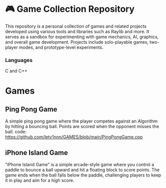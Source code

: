 # 🎮 Game Collection Repository

This repository is a personal collection of games and related projects developed using 
various tools and libraries such as Raylib and more. It serves as a sandbox for experimenting with game mechanics, AI, 
graphics, and overall game development. Projects include solo-playable games, two-player modes, and prototype-level experiments.

### Languages
C and C++

#  Games
  ## Ping Pong Game
  A simple ping pong game where the player competes against an Algorithm by hitting a bouncing ball. Points are scored when the opponent misses the ball.
  code: https://github.com/letv1nnn/GAMES/blob/main/PingPongGame.cpp

  ## iPhone Island Game
  “iPhone Island Game” is a simple arcade-style game where you control a paddle to bounce a ball upward and hit a floating block to score points.
  The game ends when the ball falls below the paddle, challenging players to keep it in play and aim for a high score.
